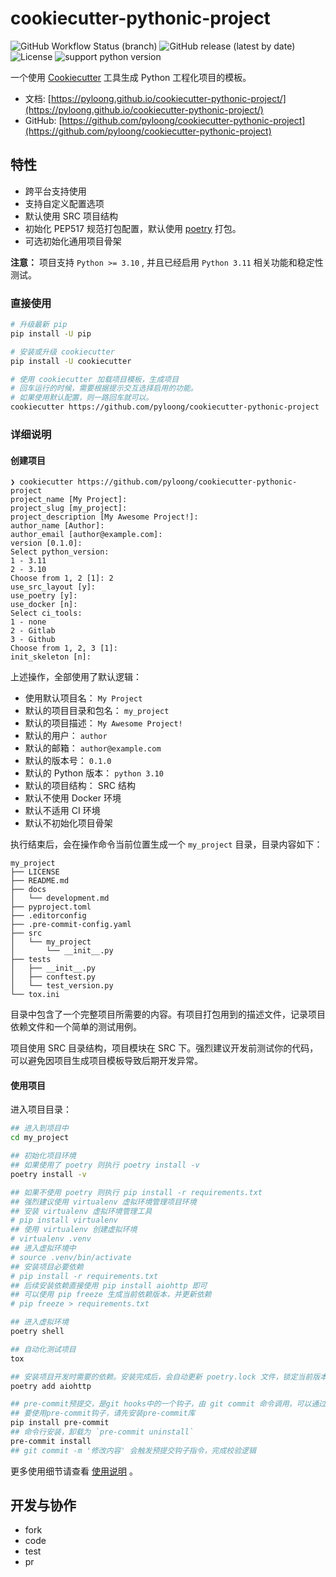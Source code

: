 # cookiecutter-pythonic-project

![GitHub Workflow Status (branch)](https://img.shields.io/github/actions/workflow/status/pyloong/cookiecutter-pythonic-project/main.yml?style=flat-square)
![GitHub release (latest by date)](https://img.shields.io/github/v/release/pyloong/cookiecutter-pythonic-project?style=flat-square)
![License](https://img.shields.io/github/license/pyloong/cookiecutter-pythonic-project?style=flat-square)
![support python version](https://img.shields.io/badge/python-3.9%20%7C%203.10-blue)

一个使用 [Cookiecutter](https://github.com/cookiecutter/cookiecutter) 工具生成 Python 工程化项目的模板。

- 文档: [https://pyloong.github.io/cookiecutter-pythonic-project/](https://pyloong.github.io/cookiecutter-pythonic-project/)
- GitHub: [https://github.com/pyloong/cookiecutter-pythonic-project](https://github.com/pyloong/cookiecutter-pythonic-project)

## 特性

- 跨平台支持使用
- 支持自定义配置选项
- 默认使用 SRC 项目结构
- 初始化 PEP517 规范打包配置，默认使用 [poetry](https://python-poetry.org/) 打包。
- 可选初始化通用项目骨架

**注意：** 项目支持 `Python >= 3.10` , 并且已经启用 `Python 3.11` 相关功能和稳定性测试。

### 直接使用

```bash
# 升级最新 pip
pip install -U pip

# 安装或升级 cookiecutter
pip install -U cookiecutter

# 使用 cookiecutter 加载项目模板，生成项目
# 回车运行的时候，需要根据提示交互选择启用的功能。
# 如果使用默认配置，则一路回车就可以。
cookiecutter https://github.com/pyloong/cookiecutter-pythonic-project
```

### 详细说明

#### 创建项目

```text
❯ cookiecutter https://github.com/pyloong/cookiecutter-pythonic-project
project_name [My Project]: 
project_slug [my_project]: 
project_description [My Awesome Project!]: 
author_name [Author]: 
author_email [author@example.com]: 
version [0.1.0]: 
Select python_version:
1 - 3.11
2 - 3.10
Choose from 1, 2 [1]: 2
use_src_layout [y]: 
use_poetry [y]: 
use_docker [n]: 
Select ci_tools:
1 - none
2 - Gitlab
3 - Github
Choose from 1, 2, 3 [1]: 
init_skeleton [n]: 
```

上述操作，全部使用了默认逻辑：

- 使用默认项目名： `My Project`
- 默认的项目目录和包名： `my_project`
- 默认的项目描述： `My Awesome Project!`
- 默认的用户： `author`
- 默认的邮箱： `author@example.com`
- 默认的版本号： `0.1.0`
- 默认的 Python 版本： `python 3.10`
- 默认的项目结构： SRC 结构
- 默认不使用 Docker 环境
- 默认不适用 CI 环境
- 默认不初始化项目骨架

执行结束后，会在操作命令当前位置生成一个 `my_project` 目录，目录内容如下：

```text
my_project
├── LICENSE
├── README.md
├── docs
│   └── development.md
├── pyproject.toml
├── .editorconfig
├── .pre-commit-config.yaml
├── src
│   └── my_project
│       └── __init__.py
├── tests
│   ├── __init__.py
│   ├── conftest.py
│   └── test_version.py
└── tox.ini
```

目录中包含了一个完整项目所需要的内容。有项目打包用到的描述文件，记录项目依赖文件和一个简单的测试用例。

项目使用 SRC 目录结构，项目模块在 SRC 下。强烈建议开发前测试你的代码，可以避免因项目生成项目模板导致后期开发异常。

#### 使用项目

进入项目目录：

```bash
## 进入到项目中
cd my_project

## 初始化项目环境
## 如果使用了 poetry 则执行 poetry install -v 
poetry install -v

## 如果不使用 poetry 则执行 pip install -r requirements.txt
## 强烈建议使用 virtualenv 虚拟环境管理项目环境
## 安装 virtualenv 虚拟环境管理工具
# pip install virtualenv
## 使用 virtualenv 创建虚拟环境
# virtualenv .venv
## 进入虚拟环境中
# source .venv/bin/activate
## 安装项目必要依赖
# pip install -r requirements.txt
## 后续安装依赖直接使用 pip install aiohttp 即可
## 可以使用 pip freeze 生成当前依赖版本，并更新依赖
# pip freeze > requirements.txt

## 进入虚拟环境
poetry shell

## 自动化测试项目
tox

## 安装项目开发时需要的依赖。安装完成后，会自动更新 poetry.lock 文件，锁定当前版本。
poetry add aiohttp

## pre-commit预提交，是git hooks中的一个钩子，由 git commit 命令调用，可以通过 --no-verify 参数绕过调用 pre-commit 。
## 要使用pre-commit钩子，请先安装pre-commit库
pip install pre-commit
## 命令行安装，卸载为 `pre-commit uninstall`
pre-commit install
## git commit -m '修改内容' 会触发预提交钩子指令，完成校验逻辑
```

更多使用细节请查看 [使用说明](./docs/usage.md) 。

## 开发与协作

- fork
- code
- test
- pr
